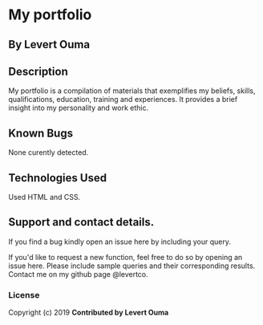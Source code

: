 # My portfolio

## By **Levert Ouma**

## Description
My portfolio is a compilation of materials that exemplifies my beliefs, skills, qualifications, education, training and experiences. It provides a brief insight into my personality and work ethic.

## Known Bugs
None curently detected.

## Technologies Used
Used HTML and CSS.

## Support and contact details.
If you find a bug kindly open an issue here by including your query.

If you'd like to request a new function, feel free to do so by opening an issue here. Please include sample queries and their corresponding results.
Contact me on my github page @levertco.

### License
Copyright (c) 2019 **Contributed by Levert Ouma**
